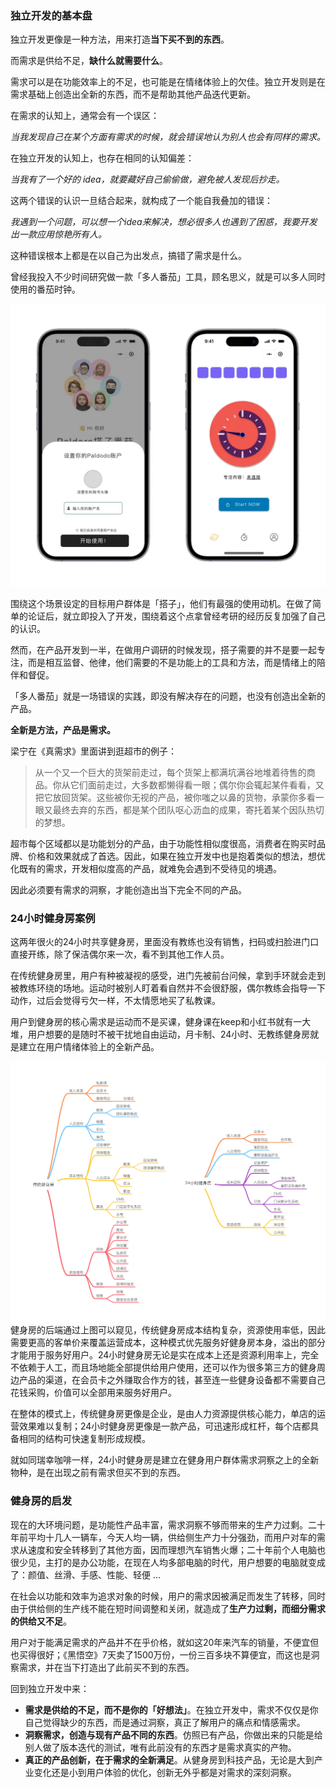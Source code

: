 
### 独立开发的基本盘

独立开发更像是一种方法，用来打造**当下买不到的东西**。

而需求是供给不足，**缺什么就需要什么**。

需求可以是在功能效率上的不足，也可能是在情绪体验上的欠佳。独立开发则是在需求基础上创造出全新的东西，而不是帮助其他产品迭代更新。

在需求的认知上，通常会有一个误区：

*当我发现自己在某个方面有需求的时候，就会错误地认为别人也会有同样的需求。*

在独立开发的认知上，也存在相同的认知偏差：

*当我有了一个好的 idea，就要藏好自己偷偷做，避免被人发现后抄走。*

这两个错误的认识一旦结合起来，就构成了一个能自我叠加的错误：

*我遇到一个问题，可以想一个idea来解决，想必很多人也遇到了困惑，我要开发出一款应用惊艳所有人。*

这种错误根本上都是在以自己为出发点，搞错了需求是什么。

曾经我投入不少时间研究做一款「多人番茄」工具，顾名思义，就是可以多人同时使用的番茄时钟。

![Medium@1x](https://github.com/ivone-liu/picx-images-hosting/raw/master/20241228/Medium@1x.2yyfb8lj97.webp)

围绕这个场景设定的目标用户群体是「搭子」，他们有最强的使用动机。在做了简单的论证后，就立即投入了开发，围绕着这个点拿曾经考研的经历反复加强了自己的认识。

然而，在产品开发到一半，在做用户调研的时候发现，搭子需要的并不是要一起专注，而是相互监督、他律，他们需要的不是功能上的工具和方法，而是情绪上的陪伴和督促。

「多人番茄」就是一场错误的实践，即没有解决存在的问题，也没有创造出全新的产品。

**全新是方法，产品是需求。**

梁宁在《真需求》里面讲到逛超市的例子：

> 从一个又一个巨大的货架前走过，每个货架上都满坑满谷地堆着待售的商品。你从它们面前走过，大多数都懒得看一眼；偶尔你会辄起某件看看，又把它放回货架。这些被你无视的产品，被你嗤之以鼻的货物，承蒙你多看一眼又最终去弃的东西，都是某个团队呕心沥血的成果，寄托着某个因队热切的梦想。

超市每个区域都以是功能划分的产品，由于功能性相似度很高，消费者在购买时品牌、价格和效果就成了首选。因此，如果在独立开发中也是抱着类似的想法，想优化既有的需求，开发相似度高的产品，就难免会遇到不受待见的境遇。

因此必须要有需求的洞察，才能创造出当下完全不同的产品。

### 24小时健身房案例

这两年很火的24小时共享健身房，里面没有教练也没有销售，扫码或扫脸进门口直接开练，除了保洁偶尔来一次，看不到其他工作人员。

在传统健身房里，用户有种被凝视的感受，进门先被前台问候，拿到手环就会走到被教练环绕的场地。运动时被别人盯着看自然并不会很舒服，偶尔教练会指导一下动作，过后会觉得亏欠一样，不太情愿地买了私教课。

用户到健身房的核心需求是运动而不是买课，健身课在keep和小红书就有一大堆，用户想要的是随时不被干扰地自由运动，月卡制、24小时、无教练健身房就是建立在用户情绪体验上的全新产品。

![传统健身房](https://github.com/ivone-liu/picx-images-hosting/raw/master/20241228/传统健身房.4qre629fcs.webp)
健身房的后端通过上图可以窥见，传统健身房成本结构复杂，资源使用率低，因此需要更高的客单价来覆盖运营成本，这种模式优先服务好健身房本身，溢出的部分才能用于服务好用户。24小时健身房无论是实在成本上还是资源利用率上，完全不依赖于人工，而且场地能全部提供给用户使用，还可以作为很多第三方的健身周边产品的渠道，在会员卡之外赚取合作方的钱，甚至连一些健身设备都不需要自己花钱采购，价值可以全部用来服务好用户。

在整体的模式上，传统健身房更像是企业，是由人力资源提供核心能力，单店的运营效果难以复制；24小时健身房更像是一款产品，可迅速形成杠杆，每个店都具备相同的结构可快速复制形成规模。

就如同瑞幸咖啡一样，24小时健身房是建立在健身用户群体需求洞察之上的全新物种，是在出现之前有需求但买不到的东西。

### 健身房的启发

现在的大环境问题，是功能性产品丰富，需求洞察不够而带来的生产力过剩。二十年前平均十几人一辆车，今天人均一辆，供给侧生产力十分强劲，而用户对车的需求从速度和安全转移到了其他方面，因而理想汽车销售火爆；二十年前个人电脑也很少见，主打的是办公功能，在现在人均多部电脑的时代，用户想要的电脑就变成了：颜值、丝滑、手感、性能、轻便 ... 

在社会以功能和效率为追求对象的时候，用户的需求因被满足而发生了转移，同时由于供给侧的生产线不能在短时间调整和关闭，就造成了**生产力过剩，而细分需求的供给又不足**。

用户对于能满足需求的产品并不在乎价格，就如这20年来汽车的销量，不便宜但也买得很好；《黑悟空》7天卖了1500万份，一份三百多块不算便宜，而这也是洞察需求，并在当下打造出了此前买不到的东西。

回到独立开发中来：

-  **需求是供给的不足，而不是你的「好想法」**。在独立开发中，需求不仅仅是你自己觉得缺少的东西，而是通过洞察，真正了解用户的痛点和情感需求。
-  **洞察需求，创造与现有产品不同的东西**。仿照已有产品，你做出来的只能是给别人做了版本迭代的测试，唯有此前没有的东西才是需求真实的产物。
-  **真正的产品创新，在于需求的全新满足**。从健身房到科技产品，无论是大到产业变化还是小到用户体验的优化，创新无外乎都是对需求的深刻洞察。
